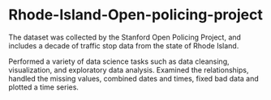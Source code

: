 # Rhode-Island-Open-policing-project

The dataset was collected by the Stanford Open Policing Project, and includes a decade of traffic stop data from the state of Rhode Island.

Performed a variety of data science tasks such as data cleansing, visualization, and exploratory data analysis.
Examined the relationships, handled the missing values, combined dates and times, fixed bad data and plotted a time series.
